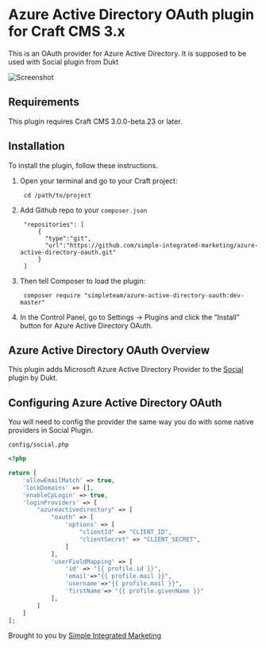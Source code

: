 # Azure Active Directory OAuth plugin for Craft CMS 3.x

This is an OAuth provider for Azure Active Directory. It is supposed to be used with Social plugin from Dukt

![Screenshot](https://azurecomcdn.azureedge.net/cvt-4ba1ac63410bb2bbe9f1c2a7bedc57894bbe9754309d9d380deedcdf7850047e/images/shared/social/azure-icon-250x250.png)

## Requirements

This plugin requires Craft CMS 3.0.0-beta.23 or later.

## Installation

To install the plugin, follow these instructions.

1. Open your terminal and go to your Craft project:

        cd /path/to/project
        
2. Add Github repo to your `composer.json`

        "repositories": [
            {
              "type":"git",
              "url":"https://github.com/simple-integrated-marketing/azure-active-directory-oauth.git"
            }
        ]

3. Then tell Composer to load the plugin:

        composer require "simpleteam/azure-active-directory-oauth:dev-master"

4. In the Control Panel, go to Settings → Plugins and click the “Install” button for Azure Active Directory OAuth.

## Azure Active Directory OAuth Overview

This plugin adds Microsoft Azure Active Directory Provider to the [Social](https://github.com/dukt/social) plugin by Dukt.

## Configuring Azure Active Directory OAuth

You will need to config the provider the same way you do with some native providers in Social Plugin.

`config/social.php`

```php
<?php

return [
    'allowEmailMatch' => true,
    'lockDomains' => [],
    'enableCpLogin' => true,
    'loginProviders' => [
        "azureactivedirectory" => [
            "oauth" => [
                'options' => [
                    "clientId" => "CLIENT_ID",
                    "clientSecret" => "CLIENT_SECRET",
                ]
            ],
            'userFieldMapping' => [
                'id' => "{{ profile.id }}",
                'email'=>"{{ profile.mail }}",
                'username'=>"{{ profile.mail }}",
                'firstName'=> "{{ profile.givenName }}"
            ],
        ]
    ]
];
```


Brought to you by [Simple Integrated Marketing](https://simple.com.au)
